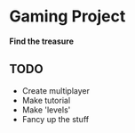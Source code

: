 # Gaming Project #

**Find the treasure**

## TODO ##

* Create multiplayer
* Make tutorial
* Make 'levels'
* Fancy up the stuff